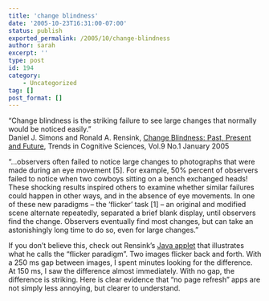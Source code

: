 ```yaml
---
title: 'change blindness'
date: '2005-10-23T16:31:00-07:00'
status: publish
exported_permalink: /2005/10/change-blindness
author: sarah
excerpt: ''
type: post
id: 194
category:
    - Uncategorized
tag: []
post_format: []
---
```

“Change blindness is the striking failure to see large changes that normally would be noticed easily.”  
Daniel J. Simons and Ronald A. Rensink, [Change Blindness: Past, Present and Future](http://www.psych.ubc.ca/~rensink/publications/download/S&R-TICS-05a.pdf), Trends in Cognitive Sciences, Vol.9 No.1 January 2005

“…observers often failed to notice large changes to photographs that were made during an eye movement \[5\]. For example, 50% percent of observers failed to notice when two cowboys sitting on a bench exchanged heads! These shocking results inspired others to examine whether similar failures could happen in other ways, and in the absence of eye movements. In one of these new paradigms – the ‘flicker’ task \[1\] – an original and modified scene alternate repeatedly, separated a brief blank display, until observers find the change. Observers eventually find most changes, but can take an astonishingly long time to do so, even for large changes.”

If you don’t believe this, check out Rensink’s [Java applet](http://www.usd.edu/psyc301/Rensink.htm) that illustrates what he calls the “flicker paradigm”. Two images flicker back and forth. With a 250 ms gap between images, I spent minutes looking for the difference. At 150 ms, I saw the difference almost immediately. With no gap, the difference is striking. Here is clear evidence that “no page refresh” apps are not simply less annoying, but clearer to understand.